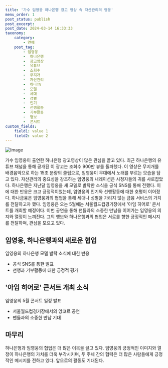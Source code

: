 ```yaml
---
title: '가수 임영웅 하나은행 광고 영상 속 자산관리의 영웅'
menu_order: 1
post_status: publish
post_excerpt: 
post_date: 2024-03-14 16:33:33
taxonomy:
    category:
        - 연예
    post_tag:
        - 임영웅
        -  하나은행
        -  광고영상
        -  유튜브
        -  조회수
        -  무지개
        -  자산관리
        -  하나TV
        -  모델
        -  세대
        -  성별
        -  인기
        -  선행활동
        -  기부활동
        -  행보
        -  콘서트
custom_fields:
    field1: value 1
    field2: value 2
---
```


![Image](https://mimgnews.pstatic.net/image/029/2024/03/13/0002860893_001_20240313205301080.jpg?type=w540)

가수 임영웅이 출연한 하나은행 광고영상이 많은 관심을 끌고 있다. 최근 하나은행의 유튜브 채널을 통해 공개된 이 광고는 조회수 900만 뷰를 돌파했다. 이 영상은 무지개를 배경음악으로 하는 15초 분량의 클립으로, 임영웅이 무대에서 노래를 부르는 모습을 담고 있다. 자산관리의 중요성을 강조하는 임영웅의 내레이션은 시청자들의 귀를 사로잡았다. 
하나은행은 지난달 임영웅을 새 모델로 발탁한 소식을 공식 SNS를 통해 전했다. 이에 대한 반응은 크고 긍정적이었는데, 임영웅의 인기와 선행활동에 대한 호평이 이어졌다. 하나금융은 임영웅과의 협업을 통해 세대나 성별을 가리지 않는 금융 서비스의 가치를 전달하고자 했다.
임영웅은 오는 5월에는 서울월드컵경기장에서 '아임 히어로' 콘서트를 개최할 예정이다. 이번 공연을 통해 팬들과의 소중한 만남을 이어가는 임영웅의 의지와 열정이 느껴진다. 그의 행보와 하나은행과의 협업은 서로를 향한 긍정적인 메시지를 전달하며, 관심을 모으고 있다.
## 임영웅, 하나은행과의 새로운 협업
임영웅의 하나은행 모델 발탁 소식에 대한 반응
- 공식 SNS를 통한 발표
- 선행과 기부활동에 대한 긍정적 평가
## '아임 히어로' 콘서트 개최 소식
임영웅의 5월 콘서트 일정 발표
- 서울월드컵경기장에서의 앙코르 공연
- 팬들과의 소중한 만남 기대
## 마무리
하나은행과 임영웅의 협업은 더 많은 이목을 끌고 있다. 임영웅의 긍정적인 이미지와 열정이 하나은행의 가치를 더욱 부각시키며, 두 주체 간의 협력은 더 많은 사람들에게 긍정적인 메시지를 전하고 있다. 앞으로의 활동도 기대된다.
